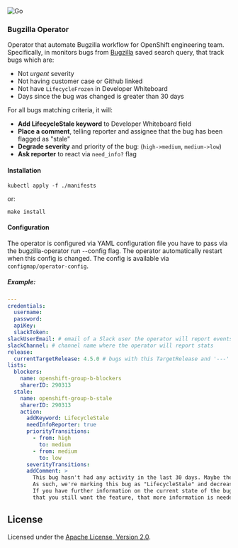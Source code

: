 ![Go](https://github.com/mfojtik/bugzilla-operator/workflows/Go/badge.svg)

### Bugzilla Operator

Operator that automate Bugzilla workflow for OpenShift engineering team.
Specifically, in monitors bugs from [Bugzilla](https://bugzilla.redhat.com) saved search query, that track bugs which are:

* Not *urgent* severity
* Not having customer case or Github linked
* Not have `LifecycleFrozen` in Developer Whiteboard
* Days since the bug was changed is greater than 30 days

For all bugs matching criteria, it will:

* **Add LifecycleStale keyword** to Developer Whiteboard field
* **Place a comment**, telling reporter and assignee that the bug has been flagged as "stale"
* **Degrade severity** and priority of the bug: (`high->medium`, `medium->low`)
* **Ask reporter** to react via `need_info?` flag

#### Installation

```
kubectl apply -f ./manifests
```

or:

```shell script
make install
```

#### Configuration

The operator is configured via YAML configuration file you have to pass via the bugzilla-operator run --config flag.
The operator automatically restart when this config is changed. The config is available via `configmap/operator-config`.

##### Example:

```yaml
---
credentials:
  username:
  password:
  apiKey:
  slackToken: 
slackUserEmail: # email of a Slack user the operator will report events
slackChannel: # channel name where the operator will report stats
release:
  currentTargetRelease: 4.5.0 # bugs with this TargetRelease and '---' are considered "blockers"
lists:
  blockers:
    name: openshift-group-b-blockers
    sharerID: 290313
  stale:
    name: openshift-group-b-stale
    sharerID: 290313
    action:
      addKeyword: LifecycleStale
      needInfoReporter: true
      priorityTransitions:
        - from: high
          to: medium
        - from: medium
          to: low
      severityTransitions:
      addComment: >
        This bug hasn't had any activity in the last 30 days. Maybe the problem got resolved, was a duplicate of something else, or became less pressing for some reason - or maybe it's still relevant but just hasn't been looked at yet.
        As such, we're marking this bug as "LifecycleStale" and decreasing the severity/priority.
        If you have further information on the current state of the bug, please update it, otherwise this bug can be closed in about 7 days. The information can be, for example, that the problem still occurs,
        that you still want the feature, that more information is needed, or that the bug is (for whatever reason) no longer relevant.
```

License
-------

Licensed under the [Apache License, Version 2.0](http://www.apache.org/licenses/).
